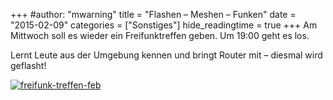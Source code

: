+++
#author: "mwarning"
title = "Flashen – Meshen – Funken"
date = "2015-02-09"
categories = ["Sonstiges"]
hide_readingtime = true
+++
Am Mittwoch soll es wieder ein Freifunktreffen geben. Um 19:00 geht es los.

Lernt Leute aus der Umgebung kennen und bringt Router mit – diesmal wird geflasht!

[![freifunk-treffen-feb](/uploads/2015/02/freifunk-treffen-feb-300x220.png)](/uploads/2015/02/freifunk-treffen-feb.png)
